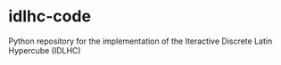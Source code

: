 # idlhc-code
Python repository for the implementation of the Iteractive Discrete Latin Hypercube (IDLHC)
